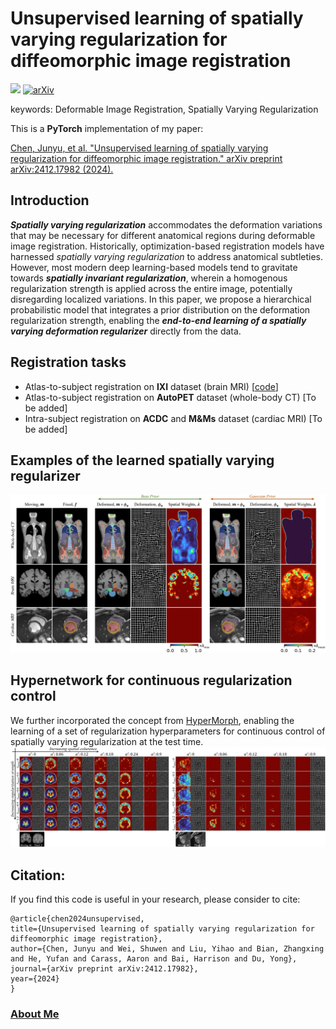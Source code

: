 # Unsupervised learning of spatially varying regularization for diffeomorphic image registration
<a href="https://opensource.org/licenses/MIT"><img src="https://img.shields.io/badge/License-MIT-yellow.svg"></a> [![arXiv](https://img.shields.io/badge/arXiv-2412.17982-b31b1b.svg)](https://arxiv.org/abs/2412.17982)

keywords: Deformable Image Registration, Spatially Varying Regularization

This is a **PyTorch** implementation of my paper:

<a href="https://arxiv.org/abs/2412.17982">Chen, Junyu, et al. "Unsupervised learning of spatially varying regularization for diffeomorphic image registration." arXiv preprint arXiv:2412.17982 (2024).</a>

## Introduction
***Spatially varying regularization*** accommodates the deformation variations that may be necessary for different anatomical regions during deformable image registration. Historically, optimization-based registration models have harnessed *spatially varying regularization* to address anatomical subtleties. However, most modern deep learning-based models tend to gravitate towards ***spatially invariant regularization***, wherein a homogenous regularization strength is applied across the entire image, potentially disregarding localized variations. In this paper, we propose a hierarchical probabilistic model that integrates a prior distribution on the deformation regularization strength, enabling the ***end-to-end learning of a spatially varying deformation regularizer*** directly from the data.

## Registration tasks
* Atlas-to-subject registration on **IXI** dataset (brain MRI) [[code](https://github.com/junyuchen245/Spatially-Varying-Regularization-ImgReg/tree/main/IXI)]
* Atlas-to-subject registration on **AutoPET** dataset (whole-body CT) [To be added]
* Intra-subject registration on **ACDC** and **M&Ms** dataset (cardiac MRI) [To be added]

## Examples of the learned spatially varying regularizer
<img src="https://github.com/junyuchen245/Spatially-Varying-Regularization-ImgReg/blob/main/example_imgs/Qualitative_Results.jpg" width="800"/>

## Hypernetwork for continuous regularization control
We further incorporated the concept from [HyperMorph](https://www.melba-journal.org/papers/2022:003.html), enabling the learning of a set of regularization hyperparameters for continuous control of spatially varying regularization at the test time.
<img src="https://github.com/junyuchen245/Spatially-Varying-Regularization-ImgReg/blob/main/example_imgs/HyperTMSPR.jpg" width="800"/>

## Citation:
If you find this code is useful in your research, please consider to cite:
    
    @article{chen2024unsupervised,
    title={Unsupervised learning of spatially varying regularization for diffeomorphic image registration},
    author={Chen, Junyu and Wei, Shuwen and Liu, Yihao and Bian, Zhangxing and He, Yufan and Carass, Aaron and Bai, Harrison and Du, Yong},
    journal={arXiv preprint arXiv:2412.17982},
    year={2024}
    }

### <a href="https://junyuchen245.github.io"> About Me</a>
    
